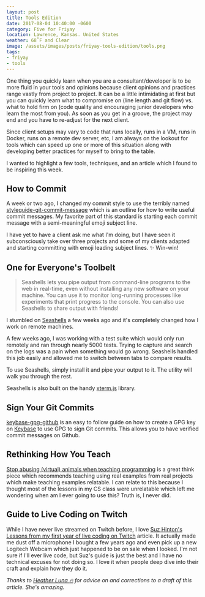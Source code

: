 ```yaml
---
layout: post
title: Tools Edition
date: 2017-08-04 10:40:00 -0600
category: Five for Friyay
location: Lawrence, Kansas. United States
weather: 68˚F and Clear
image: /assets/images/posts/friyay-tools-edition/tools.png
tags:
- friyay
- tools
---
```


One thing you quickly learn when you are a consultant/developer is to be more fluid in your tools and opinions because client opinions and practices range vastly from project to project. It can be a little intimidating at first but you can quickly learn what to compromise on (line length and git flow) vs. what to hold firm on (code quality and encouraging junior developers who learn the most from you). As soon as you get in a groove, the project may end and you have to re-adjust for the next client.

Since client setups may vary to code that runs locally, runs in a VM, runs in Docker, runs on a remote dev server, etc, I am always on the lookout for tools which can speed up one or more of this situation along with developing better practices for myself to bring to the table. 

I wanted to highlight a few tools, techniques, and an article which I found to be inspiring this week.

## How to Commit

A week or two ago, I changed my commit style to use the terribly named [styleguide-git-commit-message](https://github.com/slashsBin/styleguide-git-commit-message) which is an outline for how to write useful commit messages. My favorite part of this standard is starting each commit message with a semi-meaningful emoji subject line. 

I have yet to have a client ask me what I'm doing, but I have seen it subconsciously take over three projects and some of my clients adapted and starting committing with emoji leading subject lines. :sparkles: Win-win!

## One for Everyone's Toolbelt

> Seashells lets you pipe output from command-line programs to the web in real-time, even without installing any new software on your machine. You can use it to monitor long-running processes like experiments that print progress to the console. You can also use Seashells to share output with friends!

I stumbled on [Seashells](https://seashells.io/) a few weeks ago and it's completely changed how I work on remote machines. 

A few weeks ago, I was working with a test suite which would only run remotely and ran through nearly 5000 tests. Trying to capture and search on the logs was a pain when something would go wrong. Seashells handled this job easily and allowed me to switch between tabs to compare results. 

To use Seashells, simply install it and pipe your output to it. The utility will walk you through the rest. 

Seashells is also built on the handy [xterm.js](https://github.com/sourcelair/xterm.js) library.

## Sign Your Git Commits

[keybase-gpg-github](https://github.com/pstadler/keybase-gpg-github) is an easy to follow guide on how to create a GPG key on [Keybase](https://keybase.io/) to use GPG to sign Git commits. This allows you to have verified commit messages on Github.

## Rethinking How You Teach

[Stop abusing (virtual) animals when teaching programming](https://hackernoon.com/stop-abusing-virtual-animals-when-teaching-programming-a64adc93525a) is a great think piece which recommends teaching using real examples from real projects which make teaching examples relatable. I can relate to this because I thought most of the lessons in my CS class were unrelatable which left me wondering when am I ever going to use this? Truth is, I never did.

## Guide to Live Coding on Twitch

While I have never live streamed on Twitch before, I love [Suz Hinton's](https://twitter.com/noopkat) [Lessons from my first year of live coding on Twitch](https://medium.freecodecamp.org/lessons-from-my-first-year-of-live-coding-on-twitch-41a32e2f41c1) article. It actually made me dust off a microphone I bought a few years ago and even pick up a new Logitech Webcam which just happened to be on sale when I looked. I'm not sure if I'll ever live code, but Suz's guide is just the best and I have no technical excuses for not doing so. I love it when people deep dive into their craft and explain how they do it.

*Thanks to [Heather Luna :fire:](https://twitter.com/h34th3r329) for advice on and corrections to a draft of this article. She's amazing.*
